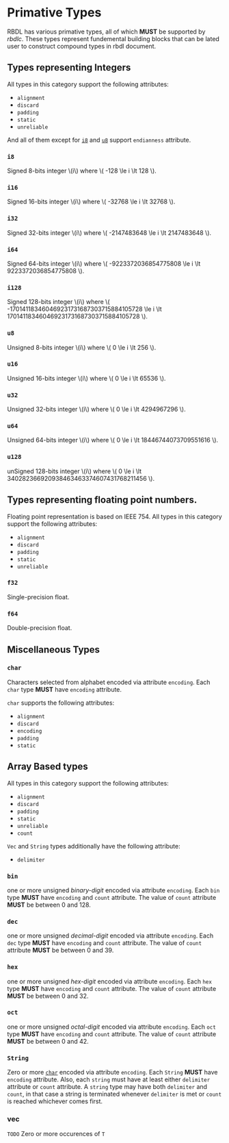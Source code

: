 # Primative Types

RBDL has various primative types, all of which **MUST** be supported by
*rbdlc*. These types represent fundemental building blocks that can be
lated user to construct compound types in rbdl document.


## Types representing Integers

All types in this category support the following attributes:

- `alignment`
- `discard`
- `padding`
- `static`
- `unreliable`

And all of them except for [`i8`](#i8) and [`u8`](#u8) support
`endianness` attribute.

### `i8`

Signed 8-bits integer \\(i\\) where \\( -128 \le i \lt 128 \\).

### `i16`

Signed 16-bits integer \\(i\\) where \\( -32768 \le i \lt 32768 \\).

### `i32`

Signed 32-bits integer \\(i\\) where \\( -2147483648 \le i \lt 2147483648 \\).

### `i64`

Signed 64-bits integer \\(i\\) where
\\( -9223372036854775808 \le i \lt 9223372036854775808 \\).

### `i128`

Signed 128-bits integer \\(i\\) where \\( -170141183460469231731687303715884105728
\le i \lt 170141183460469231731687303715884105728 \\).

### `u8`

Unsigned 8-bits integer \\(i\\) where \\( 0 \le i \lt 256 \\).

### `u16`

Unsigned 16-bits integer \\(i\\) where \\( 0 \le i \lt 65536 \\).

### `u32`

Unsigned 32-bits integer \\(i\\) where \\( 0 \le i \lt 4294967296 \\).

### `u64`

Unsigned 64-bits integer \\(i\\) where \\( 0 \le i \lt 18446744073709551616 \\).

### `u128`

unSigned 128-bits integer \\(i\\) where \\( 0 \le i \lt
340282366920938463463374607431768211456 \\).


## Types representing floating point numbers.

Floating point representation is based on IEEE 754. All types in this category support the following attributes:

- `alignment`
- `discard`
- `padding`
- `static`
- `unreliable`

### `f32`

Single-precision float.

### `f64`

Double-precision float.

## Miscellaneous Types

### `char`

Characters selected from alphabet encoded via attribute
`encoding`. Each `char` type **MUST** have `encoding` attribute.

`char` supports the following attributes:
- `alignment`
- `discard`
- `encoding`
- `padding`
- `static`


## Array Based types

All types in this category support the following attributes:

- `alignment`
- `discard`
- `padding`
- `static`
- `unreliable`
- `count`

`Vec` and `String` types additionally have the following attribute:
- `delimiter`

### `bin`

one or more unsigned *binary-digit* encoded via attribute
`encoding`. Each `bin` type **MUST** have `encoding` and `count`
attribute. The value of `count` attribute **MUST** be between 0
and 128.

### `dec`

one or more unsigned *decimal-digit* encoded via attribute
`encoding`. Each `dec` type **MUST** have `encoding` and `count`
attribute. The value of `count` attribute **MUST** be between 0
and 39.

### `hex`

one or more unsigned *hex-digit* encoded via attribute
`encoding`. Each `hex` type **MUST** have `encoding` and `count`
attribute. The value of `count` attribute **MUST** be between 0
and 32.

### `oct`

one or more unsigned *octal-digit* encoded via attribute
`encoding`.  Each `oct` type **MUST** have `encoding` and `count`
attribute. The value of `count` attribute **MUST** be between 0
and 42.

### `String`

Zero or more [`char`](#char) encoded via attribute `encoding`.
Each `String` **MUST** have `encoding` attribute. Also, each `string` must have at least either `delimiter` attribute or `count` attribute. A `string` type may have both `delimiter` and `count`, in that case a string is terminated whenever `delimiter` is met or `count` is reached whichever comes first.

### vec<T>

`TODO`
Zero or more occurences of `T`


